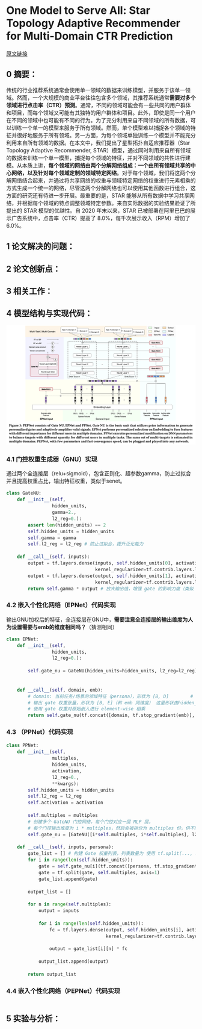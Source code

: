 # One Model to Serve All: Star Topology Adaptive Recommender for Multi-Domain CTR Prediction
[原文链接](https://doi.org/10.1145/3383313.3412236)
## 0 摘要：
传统的行业推荐系统通常会使用单一领域的数据来训练模型，并服务于该单一领域。然而，一个大规模的商业平台往往包含多个领域，其推荐系统通常**需要对多个领域进行点击率（CTR）预测**。通常，不同的领域可能会有一些共同的用户群体和项目，而每个领域又可能有其独特的用户群体和项目。此外，即使是同一个用户在不同的领域中也可能有不同的行为。为了充分利用来自不同领域的所有数据，可以训练一个单一的模型来服务于所有领域。然而，单个模型难以捕捉各个领域的特征并很好地服务于所有领域。另一方面，为每个领域单独训练一个模型并不能充分利用来自所有领域的数据。在本文中，我们提出了星型拓扑自适应推荐器（Star Topology Adaptive Recommender, STAR）模型，通过同时利用来自所有领域的数据来训练一个单一模型，捕捉每个领域的特征，并对不同领域的共性进行建模。从本质上讲，**每个领域的网络由两个分解网络组成：一个由所有领域共享的中心网络，以及针对每个领域定制的领域特定网络**。对于每个领域，我们将这两个分解网络结合起来，并通过将共享网络的权重与领域特定网络的权重进行元素相乘的方式生成一个统一的网络，尽管这两个分解网络也可以使用其他函数进行组合，这方面的研究还有待进一步开展。最重要的是，STAR 能够从所有数据中学习共享网络，并根据每个领域的特点调整领域特定参数。来自实际数据的实验结果验证了所提出的 STAR 模型的优越性。自 2020 年末以来，STAR 已被部署在阿里巴巴的展示广告系统中，点击率（CTR）提高了 8.0%，每千次展示收入（RPM）增加了 6.0%。
## 1 论文解决的问题：

## 2 论文创新点：

## 3 相关工作：

## 4 模型结构与实现代码：
![输入图片说明](/imgs/2025-07-09/UtZLPMiTfAmVX2li.png)
### 4.1 门控权重生成器（GNU）实现
通过两个全连接层（relu+sigmoid），包含正则化、超参数gamma，防止过拟合并且提高权重占比，输出特征权重，类似于senet。
```Python
class GateNU:  
    def __init__(self,  
                 hidden_units,  
                 gamma=2.,  
                 l2_reg=0.):  
        assert len(hidden_units) == 2  
        self.hidden_units = hidden_units  
        self.gamma = gamma  
        self.l2_reg = l2_reg # 防止过拟合，提升泛化能力  
  
    def __call__(self, inputs):  
        output = tf.layers.dense(inputs, self.hidden_units[0], activation="relu",  
                                 kernel_regularizer=tf.contrib.layers.l2_regularizer(self.l2_reg)) # 引入非线性能力，增强表达力  
        output = tf.layers.dense(output, self.hidden_units[1], activation="sigmoid", # 输出范围 [0, 1]，可解释为重要性权重或注意力分数  
                                 kernel_regularizer=tf.contrib.layers.l2_regularizer(self.l2_reg))  
        return self.gamma * output # 放大输出值，增强 gate 的影响力度（类似 attention 中的温度系数）
```
### 4.2 嵌入个性化网络（EPNet）代码实现
输出GNU加权后的特征，全连接层在GNU中，**需要注意全连接层的输出维度为人为设置需要与emb的维度相同吗？**（猜测相同）
```Python
class EPNet:  
    def __init__(self,  
                 hidden_units,  
                 l2_reg=0.):  
  
        self.gate_nu = GateNU(hidden_units=hidden_units, l2_reg=l2_reg)  
  
  
    def __call__(self, domain, emb):  
        # domain: 当前任务/场景的领域特征（persona），形状为 [B, D]        # emb: 输入嵌入向量，通常是共享特征或上下文特征，形状为 [B, E]        # 使用 tf.stop_gradient 冻结 emb 的梯度，防止 gate 影响其更新  
        # 输出 gate 权重张量，形状为 [B, E]（和 emb 同维度） 这里形状由hidden_units确定  
        # 使用 gate 权重对原始嵌入进行 element-wise 相乘  
        return self.gate_nu(tf.concat([domain, tf.stop_gradient(emb)], axis=-1)) * emb
```
### 4.3 （PPNet）代码实现
```Python
class PPNet:  
    def __init__(self,  
                 multiples,  
                 hidden_units,  
                 activation,  
                 l2_reg=0.,  
                 **kwargs):  
        self.hidden_units = hidden_units  
        self.l2_reg = l2_reg  
        self.activation = activation  
  
        self.multiples = multiples  
        # 创建多个 GateNU 门控网络，每个门控对应一层 MLP 层。  
        # 每个门控输出维度为 i * multiples，然后会被拆分为 multiples 份，供不同路径使用。  
        self.gate_nu = [GateNU([i*self.multiples, i*self.multiples], l2_reg=self.l2_reg) for i in self.hidden_units]  
  
    def __call__(self, inputs, persona):  
        gate_list = [] # 构建 Gate 权重列表，列表数量为 使用 tf.split(..., self.multiples) 将 gate 权重拆分成多个分支  
        for i in range(len(self.hidden_units)):  
            gate = self.gate_nu[i](tf.concat([persona, tf.stop_gradient(inputs)], axis=-1))    # persona是个人特征  
            gate = tf.split(gate, self.multiples, axis=1)  
            gate_list.append(gate)  
  
        output_list = []  
  
        for n in range(self.multiples):  
            output = inputs  
  
            for i in range(len(self.hidden_units)):  
                fc = tf.layers.dense(output, self.hidden_units[i], activation=self.activation,  
                                     kernel_regularizer=tf.contrib.layers.l2_regularizer(self.l2_reg))  
  
                output = gate_list[i][n] * fc  
  
            output_list.append(output)  
  
        return output_list
```
### 4.4 嵌入个性化网络（PEPNet）代码实现
```Python

```
## 5 实验与分析：

<!--stackedit_data:
eyJoaXN0b3J5IjpbLTEwODgzNDM5MzQsLTEyMDM1MzI2NDRdfQ
==
-->